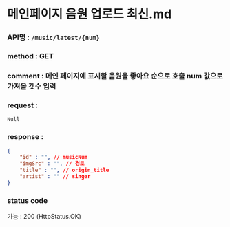 # 메인페이지 음원 업로드 최신.md
### API명 : `/music/latest/{num}`

### method : GET

### comment : 메인 페이지에 표시할 음원을 좋아요 순으로 호출 num 값으로 가져올 갯수 입력

### request :
    Null

### response :
~~~json
{
    "id" : "", // musicNum
    "imgSrc" : "", // 경로
    "title" : "", // origin_title
    "artist" : "" // singer
}
~~~
### status code
가능 : 200 (HttpStatus.OK)